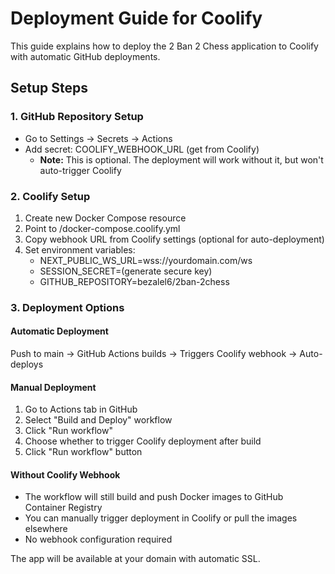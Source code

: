 # Deployment Guide for Coolify

This guide explains how to deploy the 2 Ban 2 Chess application to Coolify with automatic GitHub deployments.

## Setup Steps

### 1. GitHub Repository Setup
- Go to Settings → Secrets → Actions
- Add secret: COOLIFY_WEBHOOK_URL (get from Coolify)
  - **Note:** This is optional. The deployment will work without it, but won't auto-trigger Coolify

### 2. Coolify Setup
1. Create new Docker Compose resource
2. Point to /docker-compose.coolify.yml
3. Copy webhook URL from Coolify settings (optional for auto-deployment)
4. Set environment variables:
   - NEXT_PUBLIC_WS_URL=wss://yourdomain.com/ws
   - SESSION_SECRET=(generate secure key)
   - GITHUB_REPOSITORY=bezalel6/2ban-2chess

### 3. Deployment Options

#### Automatic Deployment
Push to main → GitHub Actions builds → Triggers Coolify webhook → Auto-deploys

#### Manual Deployment
1. Go to Actions tab in GitHub
2. Select "Build and Deploy" workflow
3. Click "Run workflow"
4. Choose whether to trigger Coolify deployment after build
5. Click "Run workflow" button

#### Without Coolify Webhook
- The workflow will still build and push Docker images to GitHub Container Registry
- You can manually trigger deployment in Coolify or pull the images elsewhere
- No webhook configuration required

The app will be available at your domain with automatic SSL.
